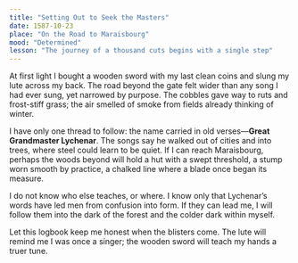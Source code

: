```yaml
---
title: "Setting Out to Seek the Masters"
date: 1587-10-23
place: "On the Road to Maraisbourg"
mood: "Determined"
lesson: "The journey of a thousand cuts begins with a single step"
---
```


At first light I bought a wooden sword with my last clean coins and slung my lute across my back. The road beyond the gate felt wider than any song I had ever sung, yet narrowed by purpose. The cobbles gave way to ruts and frost-stiff grass; the air smelled of smoke from fields already thinking of winter.

I have only one thread to follow: the name carried in old verses—**Great Grandmaster Lychenar**. The songs say he walked out of cities and into trees, where steel could learn to be quiet. If I can reach Maraisbourg, perhaps the woods beyond will hold a hut with a swept threshold, a stump worn smooth by practice, a chalked line where a blade once began its measure.

I do not know who else teaches, or where. I know only that Lychenar’s words have led men from confusion into form. If they can lead me, I will follow them into the dark of the forest and the colder dark within myself.

Let this logbook keep me honest when the blisters come. The lute will remind me I was once a singer; the wooden sword will teach my hands a truer tune.
